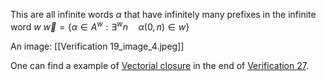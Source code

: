 This are all infinite words  $\alpha$ that have infinitely many prefixes in the infinite word $w$
$\overrightarrow{w}=\{\alpha \in A^w: \exists^w n \quad \alpha(0,n) \in w \}$    

An image:
[[Verification 19_image_4.jpeg]]


One can find a example of [Vectorial closure](Vectorial%20closure.md) in the end of [Verification 27](Verification%2027.md).


